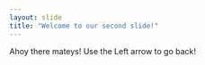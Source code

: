 ```yaml
---
layout: slide
title: "Welcome to our second slide!"
---
```

Ahoy there mateys!
Use the Left arrow to go back!
